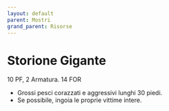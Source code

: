 ```yaml
---
layout: default
parent: Mostri
grand_parent: Risorse
---
```


# Storione Gigante

10 PF, 2 Armatura. 14 FOR

- Grossi pesci corazzati e aggressivi lunghi 30 piedi.
- Se possibile, ingoia le proprie vittime intere.